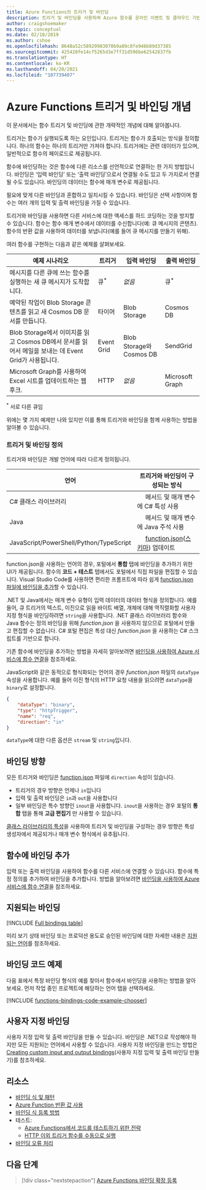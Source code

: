 ```yaml
---
title: Azure Functions의 트리거 및 바인딩
description: 트리거 및 바인딩을 사용하여 Azure 함수를 온라인 이벤트 및 클라우드 기반 서비스에 연결하는 방법을 알아봅니다.
author: craigshoemaker
ms.topic: conceptual
ms.date: 02/18/2019
ms.author: cshoe
ms.openlocfilehash: 8648a52c58929983070b9a89c8fe946b89d37385
ms.sourcegitcommit: 425420fe14cf5265d3e7ff31d596be62542837fb
ms.translationtype: HT
ms.contentlocale: ko-KR
ms.lasthandoff: 04/20/2021
ms.locfileid: "107739407"
---
```

# <a name="azure-functions-triggers-and-bindings-concepts"></a>Azure Functions 트리거 및 바인딩 개념

이 문서에서는 함수 트리거 및 바인딩에 관한 개략적인 개념에 대해 알아봅니다.

트리거는 함수가 실행되도록 하는 요인입니다. 트리거는 함수가 호출되는 방식을 정의합니다. 하나의 함수는 하나의 트리거만 가져야 합니다. 트리거에는 관련 데이터가 있으며, 일반적으로 함수의 페이로드로 제공됩니다. 

함수에 바인딩하는 것은 함수에 다른 리소스를 선언적으로 연결하는 한 가지 방법입니다. 바인딩은 ‘입력 바인딩’ 또는 ‘출력 바인딩’으로서 연결될 수도 있고 두 가지로서 연결될 수도 있습니다.  바인딩의 데이터는 함수에 매개 변수로 제공됩니다.

필요에 맞게 다른 바인딩과 혼합하고 일치시킬 수 있습니다. 바인딩은 선택 사항이며 함수는 여러 개의 입력 및 출력 바인딩을 가질 수 있습니다.

트리거와 바인딩을 사용하면 다른 서비스에 대한 액세스를 하드 코딩하는 것을 방지할 수 있습니다. 함수는 함수 매개 변수에서 데이터를 수신합니다(예: 큐 메시지의 콘텐츠). 함수의 반환 값을 사용하여 데이터를 보냅니다(예를 들어 큐 메시지를 만들기 위해). 

여러 함수를 구현하는 다음과 같은 예제를 살펴보세요.

| 예제 시나리오 | 트리거 | 입력 바인딩 | 출력 바인딩 |
|-------------|---------|---------------|----------------|
| 메시지를 다른 큐에 쓰는 함수를 실행하는 새 큐 메시지가 도착합니다. | 큐<sup>*</sup> | *없음* | 큐<sup>*</sup> |
|예약된 작업이 Blob Storage 콘텐츠를 읽고 새 Cosmos DB 문서를 만듭니다. | 타이머 | Blob Storage | Cosmos DB |
|Blob Storage에서 이미지를 읽고 Cosmos DB에서 문서를 읽어서 메일을 보내는 데 Event Grid가 사용됩니다. | Event Grid | Blob Storage와 Cosmos DB | SendGrid |
| Microsoft Graph를 사용하여 Excel 시트를 업데이트하는 웹후크. | HTTP | *없음* | Microsoft Graph |

<sup>\*</sup> 서로 다른 큐임

위에는 몇 가지 예제만 나와 있지만 이를 통해 트리거와 바인딩을 함께 사용하는 방법을 알아볼 수 있습니다.

###  <a name="trigger-and-binding-definitions"></a>트리거 및 바인딩 정의

트리거와 바인딩은 개발 언어에 따라 다르게 정의됩니다.

| 언어 | 트리거와 바인딩이 구성되는 방식 |
|-------------|--------------------------------------------|
| C# 클래스 라이브러리 | &nbsp;&nbsp;&nbsp;&nbsp;&nbsp;메서드 및 매개 변수에 C# 특성 사용 |
| Java | &nbsp;&nbsp;&nbsp;&nbsp;&nbsp;메서드 및 매개 변수에 Java 주석 사용  | 
| JavaScript/PowerShell/Python/TypeScript | &nbsp;&nbsp;&nbsp;&nbsp;&nbsp;[function.json](./functions-reference.md)([스키마](http://json.schemastore.org/function)) 업데이트 |

function.json을 사용하는 언어의 경우, 포털에서 **통합** 탭에 바인딩을 추가하기 위한 UI가 제공됩니다. 함수의 **코드 + 테스트** 탭에서도 포털에서 직접 파일을 편집할 수 있습니다. Visual Studio Code를 사용하면 편리한 프롬프트에 따라 쉽게 [function.json 파일에 바인딩을 추가](functions-develop-vs-code.md?tabs=nodejs#add-a-function-to-your-project)할 수 있습니다. 

.NET 및 Java에서는 매개 변수 유형이 입력 데이터의 데이터 형식을 정의합니다. 예를 들어, 큐 트리거의 텍스트, 이진으로 읽을 바이트 배열, 개체에 대해 역직렬화할 사용자 지정 형식을 바인딩하려면 `string`을 사용합니다. .NET 클래스 라이브러리 함수와 Java 함수는 정의 바인딩을 위해 *function.json* 을 사용하지 않으므로 포털에서 만들고 편집할 수 없습니다. C# 포털 편집은 특성 대신 *function.json* 을 사용하는 C# 스크립트를 기반으로 합니다.

기존 함수에 바인딩을 추가하는 방법을 자세히 알아보려면 [바인딩을 사용하여 Azure 서비스에 함수 연결](add-bindings-existing-function.md)을 참조하세요.

JavaScript와 같은 동적으로 형식화되는 언어의 경우 *function.json* 파일의 `dataType` 속성을 사용합니다. 예를 들어 이진 형식의 HTTP 요청 내용을 읽으려면 `dataType`을 `binary`로 설정합니다.

```json
{
    "dataType": "binary",
    "type": "httpTrigger",
    "name": "req",
    "direction": "in"
}
```

`dataType`에 대한 다른 옵션은 `stream` 및 `string`입니다.

## <a name="binding-direction"></a>바인딩 방향

모든 트리거와 바인딩은 [function.json](./functions-reference.md) 파일에 `direction` 속성이 있습니다.

- 트리거의 경우 방향은 언제나 `in`입니다
- 입력 및 출력 바인딩은 `in`과 `out`을 사용합니다
- 일부 바인딩은 특수 방향인 `inout`을 사용합니다. `inout`을 사용하는 경우 포털의 **통합** 탭을 통해 **고급 편집기** 만 사용할 수 있습니다.

[클래스 라이브러리의 특성](functions-dotnet-class-library.md)을 사용하여 트리거 및 바인딩을 구성하는 경우 방향은 특성 생성자에서 제공되거나 매개 변수 형식에서 유추됩니다.

## <a name="add-bindings-to-a-function"></a>함수에 바인딩 추가

입력 또는 출력 바인딩을 사용하여 함수를 다른 서비스에 연결할 수 있습니다. 함수에 특정 정의를 추가하여 바인딩을 추가합니다. 방법을 알아보려면 [바인딩을 사용하여 Azure 서비스에 함수 연결](add-bindings-existing-function.md)을 참조하세요.  

## <a name="supported-bindings"></a>지원되는 바인딩

[!INCLUDE [Full bindings table](../../includes/functions-bindings.md)]

미리 보기 상태 바인딩 또는 프로덕션 용도로 승인된 바인딩에 대한 자세한 내용은 [지원되는 언어](supported-languages.md)를 참조하세요.

## <a name="bindings-code-examples"></a>바인딩 코드 예제

다음 표에서 특정 바인딩 형식의 예를 찾아서 함수에서 바인딩을 사용하는 방법을 알아보세요. 먼저 작업 중인 프로젝트에 해당하는 언어 탭을 선택하세요. 

[!INCLUDE [functions-bindings-code-example-chooser](../../includes/functions-bindings-code-example-chooser.md)]

## <a name="custom-bindings"></a>사용자 지정 바인딩

사용자 지정 입력 및 출력 바인딩을 만들 수 있습니다. 바인딩은 .NET으로 작성해야 하지만 모든 지원되는 언어에서 사용할 수 있습니다. 사용자 지정 바인딩을 만드는 방법은 [Creating custom input and output bindings](https://github.com/Azure/azure-webjobs-sdk/wiki/Creating-custom-input-and-output-bindings)(사용자 지정 입력 및 출력 바인딩 만들기)를 참조하세요.

## <a name="resources"></a>리소스
- [바인딩 식 및 패턴](./functions-bindings-expressions-patterns.md)
- [Azure Function 반환 값 사용](./functions-bindings-return-value.md)
- [바인딩 식 등록 방법](./functions-bindings-register.md)
- 테스트:
  - [Azure Functions에서 코드를 테스트하기 위한 전략](functions-test-a-function.md)
  - [HTTP 이외 트리거 함수를 수동으로 실행](functions-manually-run-non-http.md)
- [바인딩 오류 처리](./functions-bindings-errors.md)

## <a name="next-steps"></a>다음 단계
> [!div class="nextstepaction"]
> [Azure Functions 바인딩 확장 등록](./functions-bindings-register.md)
